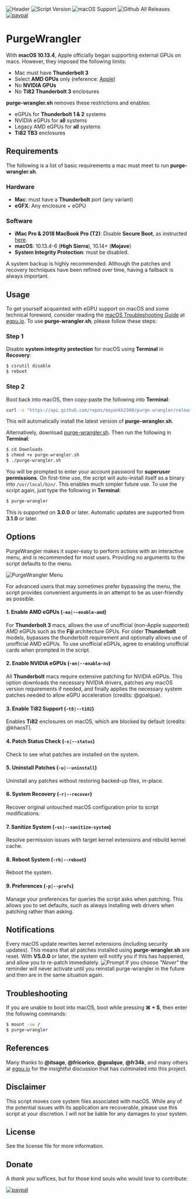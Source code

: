![Header](/resources/header.png)
![Script Version](https://img.shields.io/github/release/mayankk2308/purge-wrangler.svg?style=for-the-badge)
![macOS Support](https://img.shields.io/badge/macOS-10.13.4+-orange.svg?style=for-the-badge) ![Github All Releases](https://img.shields.io/github/downloads/mayankk2308/purge-wrangler/total.svg?style=for-the-badge) [![paypal][image-1]][1]
# PurgeWrangler
With **macOS 10.13.4**, Apple officially began supporting external GPUs on macs. However, they imposed the following limits:
- Mac must have **Thunderbolt 3**
- Select **AMD GPUs** only (reference: [Apple](https://support.apple.com/en-us/HT208544))
- No **NVIDIA GPUs**
- No **Ti82 Thunderbolt 3** enclosures

**purge-wrangler.sh** removes these restrictions and enables:
- eGPUs for **Thunderbolt 1 & 2** systems
- NVIDIA eGPUs for **all** systems
- Legacy AMD eGPUs for **all** systems
- **Ti82 TB3** enclosures


## Requirements
The following is a list of basic requirements a mac must meet to run **purge-wrangler.sh**.

### Hardware
- **Mac**: must have a **Thunderbolt** port (any variant)
- **eGFX**: Any enclosure + eGPU

### Software
- **iMac Pro & 2018 MacBook Pro (T2)**: Disable **Secure Boot**, as instructed [here](https://support.apple.com/en-us/HT208330).
- **macOS**: 10.13.4-6 (**High Sierra**), 10.14+ (**Mojave**)
- **System Integrity Protection**: must be disabled.

A system backup is highly recommended. Although the patches and recovery techniques have been refined over time, having a fallback is always important.

## Usage
To get yourself acquainted with eGPU support on macOS and some technical foreword, consider reading the [macOS Troubleshooting Guide](https://egpu.io/forums/mac-setup/guide-troubleshooting-egpus-on-macos/) at [egpu.io](https://egpu.io). To use **purge-wrangler.sh**, please follow these steps:

### Step 1
Disable **system integrity protection** for macOS using **Terminal** in **Recovery**:
```bash
$ csrutil disable
$ reboot
```

### Step 2
Boot back into macOS, then copy-paste the following into **Terminal**:
```bash
curl -s "https://api.github.com/repos/mayankk2308/purge-wrangler/releases/latest" | grep '"browser_download_url":' | sed -E 's/.*"([^"]+)".*/\1/' | xargs curl -L -s -0 > purge-wrangler.sh && chmod +x purge-wrangler.sh && ./purge-wrangler.sh && rm purge-wrangler.sh
```

This will automatically install the latest version of **purge-wrangler.sh**.

Alternatively, download [purge-wrangler.sh](https://github.com/mayankk2308/purge-wrangler/releases). Then run the following in **Terminal**:
```bash
$ cd Downloads
$ chmod +x purge-wrangler.sh
$ ./purge-wrangler.sh
```

You will be prompted to enter your account password for **superuser permissions**. On first-time use, the script will auto-install itself as a binary into `/usr/local/bin/`. This enables much simpler future use. To use the script again, just type the following in **Terminal**:
```bash
$ purge-wrangler
```

This is supported on **3.0.0** or later. Automatic updates are supported from **3.1.0** or later.

## Options
PurgeWrangler makes it super-easy to perform actions with an interactive menu, and is recommended for most users. Providing no arguments to the script defaults to the menu.

![PurgeWrangler Menu](/resources/purge-wrangler-menu.png)

For advanced users that may sometimes prefer bypassing the menu, the script provides convenient arguments in an attempt to be as user-friendly as possible.

#### 1. Enable AMD eGPUs (`-ea|--enable-amd`)
For **Thunderbolt 3** macs, allows the use of unofficial (non-Apple supported) AMD eGPUs such as the **Fiji** architecture GPUs. For older **Thunderbolt** models, bypasses the thunderbolt requirement and optionally allows use of unofficial AMD eGPUs. To use unofficial eGPUs, agree to enabling unofficial cards when prompted in the script.

#### 2. Enable NVIDIA eGPUs (`-en|--enable-nv`)
All **Thunderbolt** macs require extensive patching for NVIDIA eGPUs. This option downloads the necessary NVIDIA drivers, patches any macOS version requirements if needed, and finally applies the necessary system patches needed to allow eGPU acceleration (credits: @goalque).

#### 3. Enable Ti82 Support (`-t8|--ti82`)
Enables **Ti82** enclosures on macOS, which are blocked by default (credits: @khaosT).

#### 4. Patch Status Check (`-s|--status`)
Check to see what patches are installed on the system.

#### 5. Uninstall Patches (`-u|--uninstall`)
Uninstall any patches without restoring backed-up files, in-place.

#### 6. System Recovery (`-r|--recover`)
Recover original untouched macOS configuration prior to script modifications.

#### 7. Sanitize System (`-ss|--sanitize-system`)
Resolve permission issues with target kernel extensions and rebuild kernel cache.

#### 8. Reboot System (`-rb|--reboot`)
Reboot the system.

#### 9. Preferences (`-p|--prefs`)
Manage your preferences for queries the script asks when patching. This allows you to set defaults, such as always installing web drivers when patching rather than asking.

## Notifications
Every macOS update rewrites kernel extensions (including security updates). This means that all patches installed using **purge-wrangler.sh** are reset. With **V5.0.0** or later, the system will notify you if this has happened, and allow you to re-patch immediately.
![Prompt](/resources/prompt.png)
If you choose *"Never"* the reminder will never activate until you reinstall purge-wrangler in the future and then are in the same situation again.

## Troubleshooting
If you are unable to boot into macOS, boot while pressing **⌘ + S**, then enter the following commands:
```bash
$ mount -uw /
$ purge-wrangler
```

## References
Many thanks to **@itsage**, **@fricorico**, **@goalque**, **@fr34k**, and many others at [egpu.io](https://egpu.io) for the insightful discussion that has culminated into this project.

## Disclaimer
This script moves core system files associated with macOS. While any of the potential issues with its application are recoverable, please use this script at your discretion. I will not be liable for any damages to your system.

## License
See the license file for more information.

## Donate
A *thank you* suffices, but for those kind souls who would love to contribute:

[![paypal][image-1]][1]

[image-1]:	https://www.paypalobjects.com/en_US/i/btn/btn_donate_SM.gif
[1]:	https://www.paypal.com/cgi-bin/webscr?cmd=_donations&business=mayankk2308@gmail.com&lc=US&item_name=mac_editor&no_note=0&currency_code=USD&bn=PP-DonationsBF:btn_donate_SM.gif:NonHostedGuest
